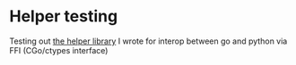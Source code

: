 # Helper testing

Testing out [the helper library](https://github.com/Descent098/cgo-python-helpers) I wrote for interop between go and python via FFI (CGo/ctypes interface)
